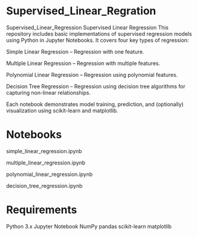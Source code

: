 # Supervised_Linear_Regration
Supervised_Linear_Regression
Supervised Linear Regression
This repository includes basic implementations of supervised regression models using Python in Jupyter Notebooks. It covers four key types of regression:

Simple Linear Regression – Regression with one feature.

Multiple Linear Regression – Regression with multiple features.

Polynomial Linear Regression – Regression using polynomial features.

Decision Tree Regression – Regression using decision tree algorithms for capturing non-linear relationships.

Each notebook demonstrates model training, prediction, and (optionally) visualization using scikit-learn and matplotlib.

# Notebooks
simple_linear_regression.ipynb

multiple_linear_regression.ipynb

polynomial_linear_regression.ipynb

decision_tree_regression.ipynb

# Requirements
Python 3.x
Jupyter Notebook
NumPy
pandas
scikit-learn
matplotlib
